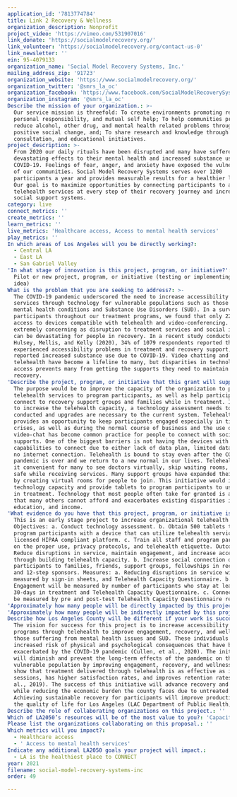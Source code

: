 ```yaml
---
application_id: '7813774784'
title: Link 2 Recovery & Wellness
organization_description: Nonprofit
project_video: 'https://vimeo.com/531907016'
link_donate: 'https://socialmodelrecovery.org/'
link_volunteer: 'https://socialmodelrecovery.org/contact-us-0'
link_newsletter: ''
ein: 95-4079133
organization_name: 'Social Model Recovery Systems, Inc.'
mailing_address_zip: '91723'
organization_website: 'https://www.socialmodelrecovery.org/'
organization_twitter: '@smrs_la_oc'
organization_facebook: 'https://www.facebook.com/SocialModelRecoverySystems/'
organization_instagram: '@smrs_la_oc'
Describe the mission of your organization.: >-
  Our service mission is threefold: To create environments promoting recovery,
  personal responsibility, and mutual self help; To help communities prevent and
  reduce alcohol, other drug, and mental health related problems through
  positive social change, and; To share research and knowledge through training,
  consultation, and educational initiatives.
project_description: >-
  From 2020 our daily rituals have been disrupted and many have suffered
  devastating effects to their mental health and increased substance use due to
  COVID-19. Feelings of fear, anger, and anxiety have exposed the vulnerability
  of our communities. Social Model Recovery Systems serves over 1200
  participants a year and provides measurable results for a healthier lifestyle.
  Our goal is to maximize opportunities by connecting participants to accessible
  telehealth services at every step of their recovery journey and increase
  social support systems.
category: live
connect_metrics: ''
create_metrics: ''
learn_metrics: ''
live_metrics: 'Healthcare access, Access to mental health services'
play_metrics: ''
In which areas of Los Angeles will you be directly working?:
  - Central LA
  - East LA
  - San Gabriel Valley
'In what stage of innovation is this project, program, or initiative?': >-
  Pilot or new project, program, or initiative (testing or implementing a new
  idea)
What is the problem that you are seeking to address?: >-
  The COVID-19 pandemic underscored the need to increase accessibility to
  services through technology for vulnerable populations such as those with
  mental health conditions and Substance Use Disorders (SUD). In a survey of all
  participants throughout our treatment programs, we found that only 22% had
  access to devices compatible with telehealth and video-conferencing. This is
  extremely concerning as disruption to treatment services and social isolation
  can be devastating for people in recovery. In a recent study conducted by
  Hulsey, Mellis, and Kelly (2020), 34% of 1079 respondents reported that they
  experienced accessibility problems in treatment and recovery support, and 20%
  reported increased substance use due to COVID-19. Video chatting and
  telehealth have become a lifeline to many, but disparities in technology
  access prevents many from getting the supports they need to maintain their
  recovery.
'Describe the project, program, or initiative that this grant will support to address the problem identified.': >-
  The purpose would be to improve the capacity of the organization to provide
  telehealth services to program participants, as well as help participants
  connect to recovery support groups and families while in treatment. In order
  to increase the telehealth capacity, a technology assessment needs to be
  conducted and upgrades are necessary to the current system. Telehealth
  provides an opportunity to keep participants engaged especially in times of
  crises, as well as during the normal course of business and the use of
  video-chat has become common practice for people to connect with social
  supports. One of the biggest barriers is not having the devices with the
  capabilities to connect due to either lack of data plan, limited data plan, or
  no internet connection. Telehealth is bound to stay even after the COVID-19
  pandemic is over and we return to a new normal in our lives. Telehealth made
  it convenient for many to see doctors virtually, skip waiting rooms, and stay
  safe while receiving services. Many support groups have expanded their access
  by creating virtual rooms for people to join. This initiative would improve
  technology capacity and provide tablets to program participants to use while
  in treatment. Technology that most people often take for granted is a luxury
  that many others cannot afford and exacerbates existing disparities in health,
  education, and income.
'What evidence do you have that this project, program, or initiative is or will be successful, and how will you define and measure success?': >-
  This is an early stage project to increase organizational telehealth capacity.
  Objectives: a. Conduct technology assessment. b. Obtain 500 tablets to provide
  program participants with a device that can utilize telehealth services via
  licensed HIPAA compliant platform. c. Train all staff and program participants
  on the proper use, privacy protocols, and telehealth etiquette. Outcomes: a.
  Reduce disruptions in service, maintain engagement, and increase accessibility
  through building telehealth capacity. b. Increase social connection of program
  participants to families, friends, support groups, fellowships in recovery,
  and 12-step sponsors. Measures: a. Reducing disruptions in service will be
  measured by sign-in sheets, and Telehealth Capacity Questionnaire. b.
  Engagement will be measured by number of participants who stay at least
  30-days in treatment and Telehealth Capacity Questionnaire. c. Connection will
  be measured by pre and post-test Telehealth Capacity Questionnaire results.
'Approximately how many people will be directly impacted by this project, program, or initiative?': '1200'
'Approximately how many people will be indirectly impacted by this project, program, or initiative?': '2400'
Describe how Los Angeles County will be different if your work is successful.: >-
  The vision for success for this project is to increase accessibility to our
  programs through telehealth to improve engagement, recovery, and wellness for
  those suffering from mental health issues and SUD. These individuals face an
  increased risk of physical and psychological consequences that have been
  exacerbated by the COVID-19 pandemic (Cullen, et al., 2020). The initiative
  will diminish and prevent the long-term effects of the pandemic on this
  vulnerable population by improving engagement, recovery, and wellness. Studies
  show that treatment delivered through telehealth is as effective as in-person
  sessions, has higher satisfaction rates, and improves retention rates (Lin, et
  al., 2019). The success of this initiative will advance recovery and treatment
  while reducing the economic burden the county faces due to untreated SUD.
  Achieving sustainable recovery for participants will improve productivity and
  the quality of life for Los Angeles (LAC Department of Public Health, 2020).
Describe the role of collaborating organizations on this project.: ''
Which of LA2050’s resources will be of the most value to you?: 'Capacity-building and training,Strategy assistance and implementation'
Please list the organizations collaborating on this proposal.: ''
Which metrics will you impact?:
  - Healthcare access
  - ' Access to mental health services'
Indicate any additional LA2050 goals your project will impact.:
  - LA is the healthiest place to CONNECT
year: 2021
filename: social-model-recovery-systems-inc
order: 49

---
```

